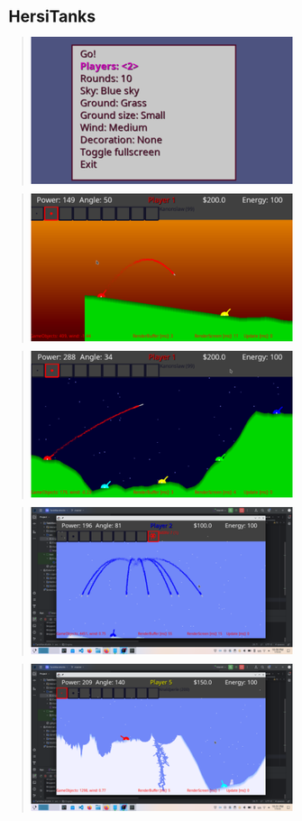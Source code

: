 # HersiTanks

> ![Screenshot](docs/screenshot-01.png)

> ![Screenshot](docs/screenshot-02.png)

> ![Screenshot](docs/screenshot-03.png)

> ![Screenshot](docs/screenshot-04.png)

> ![Screenshot](docs/screenshot-05.png)

